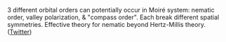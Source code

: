 
3 different orbital orders can potentially occur in Moiré system: nematic order, valley polarization, & "compass order". Each break different spatial symmetries. Effective theory for nematic beyond Hertz-Millis theory. ([Twitter](https://twitter.com/JoshuahHeath/status/1174697916717400064))

